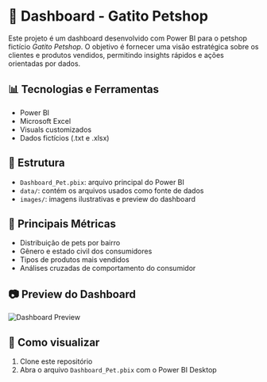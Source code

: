 # 🐾 Dashboard - Gatito Petshop

Este projeto é um dashboard desenvolvido com Power BI para o petshop fictício *Gatito Petshop*.
O objetivo é fornecer uma visão estratégica sobre os clientes e produtos vendidos, permitindo insights rápidos e ações orientadas por dados.

## 📊 Tecnologias e Ferramentas
- Power BI
- Microsoft Excel
- Visuals customizados
- Dados fictícios (.txt e .xlsx)

## 📁 Estrutura
- `Dashboard_Pet.pbix`: arquivo principal do Power BI
- `data/`: contém os arquivos usados como fonte de dados
- `images/`: imagens ilustrativas e preview do dashboard

## 🧩 Principais Métricas
- Distribuição de pets por bairro
- Gênero e estado civil dos consumidores
- Tipos de produtos mais vendidos
- Análises cruzadas de comportamento do consumidor

## 📷 Preview do Dashboard
![Dashboard Preview](images/Dashboard-preview.png)

## 🚀 Como visualizar
1. Clone este repositório
2. Abra o arquivo `Dashboard_Pet.pbix` com o Power BI Desktop

